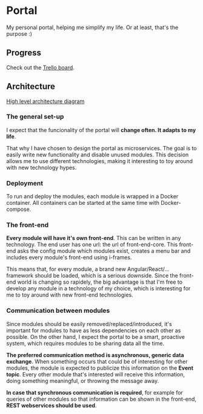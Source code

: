 # Portal
My personal portal, helping me simplify my life. Or at least, that's the purpose :)


## Progress
Check out the [Trello board](https://trello.com/b/LlzGuRM3/portal).

## Architecture
[High level architecture diagram](https://www.lucidchart.com/documents/embeddedchart/e7931a1a-eb23-47c3-9201-74334bfb57c2)

### The general set-up
I expect that the funcionality of the portal will **change often. It adapts to my life**.

That why I have chosen to design the portal as microservices. The goal is to easily write new functionality and disable unused modules. This decision allows me to use different technologies, making it interesting to toy around with new technology hypes.

### Deployment
To run and deploy the modules, each module is wrapped in a Docker container. All containers can be started at the same time with Docker-compose.

### The front-end
**Every module will have it's own front-end**. This can be written in any technology.
The end user has one url: the url of front-end-core. This front-end asks the config module which modules exist, creates a menu bar and includes every module's front-end using i-frames.

This means that, for every module, a brand new Angular/React/... framework should be loaded, which is a serious downside. Since the front-end world is changing so rapidely, the big advantage is that I'm free to develop any module in a technology of my choice, which is interesting for me to toy around with new front-end technologies.

### Communication between modules
Since modules should be easily removed/replaced/introduced, it's important for modules to have as less dependencies on each other as possible. On the other hand, I expect the portal to be a smart, proactive system, which requires modules to be sharing data all the time.

**The preferred communication method is asynchronous, generic data exchange**. When something occurs that could be of interesting for other modules, the module is expected to publicize this information on the **Event topic**. Every other module that's interested will receive this information, doing something meaningful, or throwing the message away.

 **In case that synchronous communication is required**, for example for queries of other modules so that information can be shown in the front-end, **REST  webservices should be used**. 
